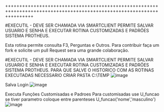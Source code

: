 ++++++++++++++++++++++++++++++++++++++++++++++++++++++++++++++++++++++++++++++++++++++++++++++++++++++++++++++++++++++

#EXECUTIL - DEVE SER CHAMADA VIA SMARTCLIENT 
PERMITE SALVAR USUARIO E SENHA E EXECUTAR ROTINA CUSTOMIZADAS E PADRÕES 
SISTEMA PROTHEUS.

Esta rotina permite consulta F3, Perguntas e Outros.
Para contribuir faça um fork e solicite um pull Request sera uma grande colaboração.

#EXECUTIL - DEVE SER CHAMADA VIA SMARTCLIENT 
PERMITE SALVAR USUARIO E SENHA E EXECUTAR ROTINA CUSTOMIZADAS E PADRÕES 
SISTEMA PROTHEUS.
PARA QUE SALVE O HISTORICO COM AS ROTINAS EXECUTADAS NECESSARIO CRIAR PASTA C:\TEMP
![image](https://user-images.githubusercontent.com/15915765/144048448-19673287-0f21-4a87-975d-3bcef5155b20.png)

Salva Login 
![image](https://user-images.githubusercontent.com/15915765/144048516-3232ce17-e915-4c03-b823-1f0eca414844.png)


Executa Funções Customisadas e Padroes
Para customisadas use U_funcao se tiver parametro coloque entre parenteses U_funcao('nome','masculino')
![image](https://user-images.githubusercontent.com/15915765/144048577-87d0e8ec-cf76-4d8b-b6a1-0542d0dad3cf.png)
